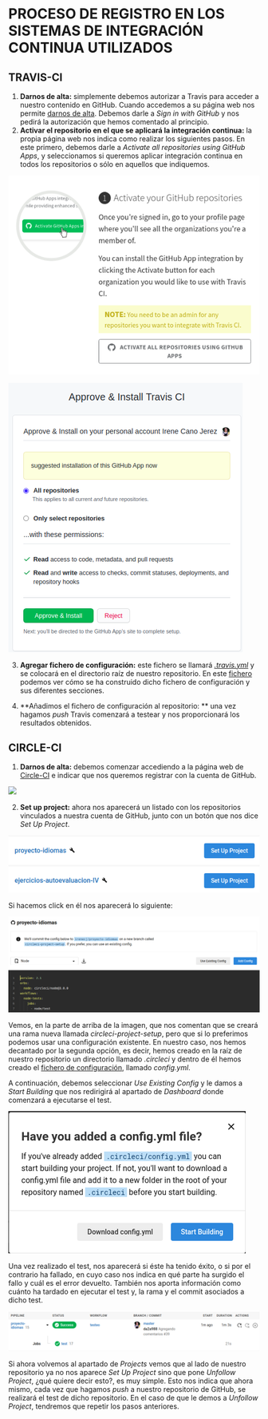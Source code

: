 # PROCESO DE REGISTRO EN LOS SISTEMAS DE INTEGRACIÓN CONTINUA UTILIZADOS

## TRAVIS-CI
1. **Darnos de alta:** simplemente debemos autorizar a Travis para acceder a nuestro contenido en GitHub.
Cuando accedemos a su página web nos permite [darnos de alta](https://travis-ci.com/signin). Debemos darle a *Sign in with GitHub* y nos pedirá la autorización que hemos comentado al principio.
2. **Activar el repositorio en el que se aplicará la integración continua:** la propia página web nos indica como realizar los siguientes pasos. En este primero, debemos darle a *Activate all repositories using GitHub Apps*, y seleccionamos si queremos aplicar integración continua en todos los repositorios o sólo en aquellos que indiquemos.

![](../imagenes/primer-paso-travis.png)


![](../imagenes/acaba-primer-paso.png)

3. **Agregar fichero de configuración:** este fichero se llamará [*.travis.yml*](https://github.com/irenecj/proyecto-idiomas/blob/master/.travis.yml) y se colocará en el directorio raíz de nuestro repositorio. En este [fichero](https://github.com/irenecj/proyecto-idiomas/blob/master/docs/travis/pruebas-travis.md) podemos ver cómo se ha construido dicho fichero de configuración y sus diferentes secciones.

4. **Añadimos el fichero de configuración al repositorio: ** una vez hagamos *push* Travis comenzará a testear y nos proporcionará los resultados obtenidos.


## CIRCLE-CI
1. **Darnos de alta:** debemos comenzar accediendo a la página web de [Circle-CI](https://circleci.com/signup/?new_design=1) e indicar que nos queremos registrar con la cuenta de GitHub.

![](../primer-paso-circle.png)

2. **Set up project:** ahora nos aparecerá un listado con los repositorios vinculados a nuestra cuenta de GitHub, junto con un botón que nos dice *Set Up Project*.

![](../imagenes/repos-circle.png)

 Si hacemos click en él nos aparecerá lo siguiente:

![](../imagenes/inicio-set-up.png)

Vemos, en la parte de arriba de la imagen, que nos comentan que se creará una rama nueva llamada *circleci-project-setup*, pero que si lo preferimos podemos usar una configuración existente. En nuestro caso, nos hemos decantado por la segunda opción, es decir, hemos creado en la raíz de nuestro repositorio un directorio llamado *.circleci* y dentro de él hemos creado el [fichero de configuración](https://github.com/irenecj/proyecto-idiomas/blob/master/.circleci/config.yml), llamado *config.yml*.

A continuación, debemos seleccionar *Use Existing Config* y le damos a *Start Building* que nos redirigirá al apartado de *Dashboard* donde comenzará a ejecutarse el test.

![](../imagenes/start-building.png)

Una vez realizado el test, nos aparecerá si éste ha tenido éxito, o si por el contrario ha fallado, en cuyo caso nos indica en qué parte ha surgido el fallo y cuál es el error devuelto. También nos aporta información como cuánto ha tardado en ejecutar el test y, la rama y el commit asociados a dicho test.

![](../imagenes/test-circle-correcto.png)

Si ahora volvemos al apartado de *Projects* vemos que al lado de nuestro repositorio ya no nos aparece *Set Up Project* sino que pone *Unfollow Project*, ¿qué quiere decir esto?, es muy simple. Esto nos indica que ahora mismo, cada vez que hagamos *push* a nuestro repositorio de GitHub, se realizará el test de dicho repositorio. En el caso de que le demos a *Unfollow Project*, tendremos que repetir los pasos anteriores.
